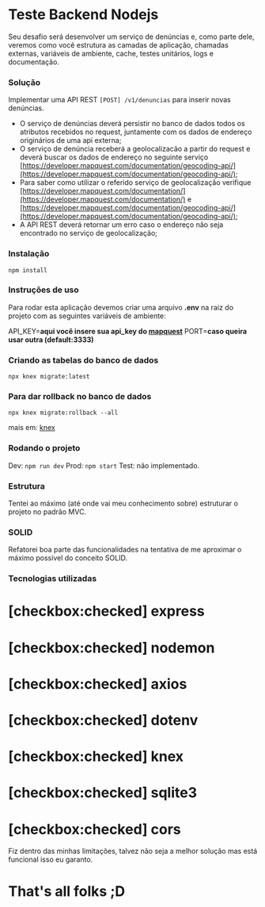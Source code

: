 # Teste Backend Nodejs

Seu desafio será desenvolver um serviço de denúncias e, como parte dele, veremos como você estrutura as camadas de aplicação, chamadas externas, variáveis de ambiente, cache, testes unitários, logs e documentação.

### Solução

Implementar uma API REST `[POST] /v1/denuncias` para inserir novas denúncias.

- O serviço de denúncias deverá persistir no banco de dados todos os atributos recebidos no request, juntamente com os dados de endereço originários de uma api externa;
- O serviço de denúncia receberá a geolocalizacão a partir do request e deverá buscar os dados de endereço no seguinte serviço [https://developer.mapquest.com/documentation/geocoding-api/](https://developer.mapquest.com/documentation/geocoding-api/);
- Para saber como utilizar o referido serviço de geolocalização verifique [https://developer.mapquest.com/documentation/](https://developer.mapquest.com/documentation/) e [https://developer.mapquest.com/documentation/geocoding-api/](https://developer.mapquest.com/documentation/geocoding-api/);
- A API REST deverá retornar um erro caso o endereço não seja encontrado no serviço de geolocalização;

### Instalação

`npm install`

### Instruções de uso

Para rodar esta aplicação devemos criar uma arquivo **.env** na raiz do projeto com as seguintes variáveis de ambiente:

API_KEY=**aqui você insere sua api_key do [mapquest](https://developer.mapquest.com/documentation/geocoding-api/)**
PORT=**caso queira usar outra (default:3333)**

### Criando as tabelas do banco de dados

`npx knex migrate:latest`

### Para dar rollback no banco de dados

`npx knex migrate:rollback --all`

mais em: [knex](http://knexjs.org/)

### Rodando o projeto

Dev: `npm run dev`
Prod: `npm start`
Test: não implementado.

### Estrutura

Tentei ao máximo (até onde vai meu conhecimento sobre) estruturar o projeto no padrão MVC.

### SOLID

Refatorei boa parte das funcionalidades na tentativa de me aproximar o máximo possível do conceito SOLID.

### Tecnologias utilizadas

# [checkbox:checked] express

# [checkbox:checked] nodemon

# [checkbox:checked] axios

# [checkbox:checked] dotenv

# [checkbox:checked] knex

# [checkbox:checked] sqlite3

# [checkbox:checked] cors

Fiz dentro das minhas limitações, talvez não seja a melhor solução mas está funcional isso eu garanto.

# That's all folks ;D
